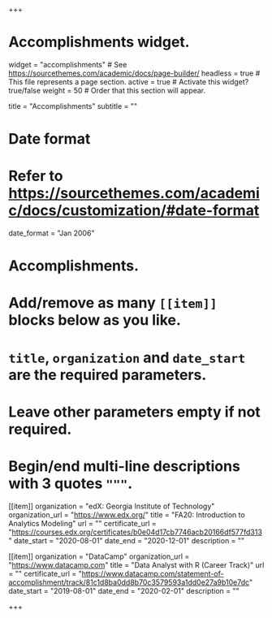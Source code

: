 +++
# Accomplishments widget.
widget = "accomplishments"  # See https://sourcethemes.com/academic/docs/page-builder/
headless = true  # This file represents a page section.
active = true  # Activate this widget? true/false
weight = 50  # Order that this section will appear.

title = "Accomplish&shy;ments"
subtitle = ""

# Date format
#   Refer to https://sourcethemes.com/academic/docs/customization/#date-format
date_format = "Jan 2006"

# Accomplishments.
#   Add/remove as many `[[item]]` blocks below as you like.
#   `title`, `organization` and `date_start` are the required parameters.
#   Leave other parameters empty if not required.
#   Begin/end multi-line descriptions with 3 quotes `"""`.


 [[item]]
  organization = "edX: Georgia Institute of Technology"
  organization_url = "https://www.edx.org/"
  title = "FA20: Introduction to Analytics Modeling"
  url = ""
  certificate_url = "https://courses.edx.org/certificates/b0e04d17cb7746acb20166df577fd313"
  date_start = "2020-08-01"
  date_end = "2020-12-01"
  description = ""
 
 
[[item]]
  organization = "DataCamp"
  organization_url = "https://www.datacamp.com"
  title = "Data Analyst with R (Career Track)"
  url = ""
  certificate_url = "https://www.datacamp.com/statement-of-accomplishment/track/81c1d8ba0dd8b70c3579593a1dd0e27a9b10e7dc"
  date_start = "2019-08-01"
  date_end = "2020-02-01"
  description = ""

+++
